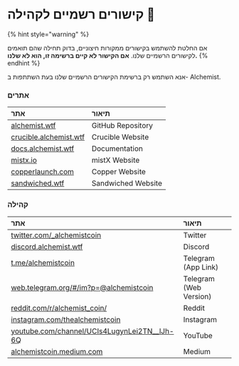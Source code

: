 # קישורים רשמיים לקהילה 🔗

{% hint style="warning" %}
  
 אם החלטת להשתמש בקישורים ממקורות חיצוניים, בדוק תחילה שהם תואמים לקישורים הרשמיים שלנו. **אם הקישור לא קיים ברשימה זו, הוא לא שלנו.**
{% endhint %}

אנא השתמש רק ברשימת הקישורים הרשמיים שלנו בעת השתתפות ב- Alchemist.

### אתרים

| אתר | תיאור |
| :--- | :--- |
| [alchemist.wtf](http://alchemist.wtf) | GitHub Repository |
| [crucible.alchemist.wtf](https://crucible.alchemist.wtf/) | Crucible Website |
| [docs.alchemist.wtf](https://docs.alchemist.wtf) | Documentation |
| [mistx.io](https://mistx.io/) | mistX Website |
| [copperlaunch.com](https://copperlaunch.com/) | Copper Website |
| [sandwiched.wtf](https://sandwiched.wtf/) | Sandwiched Website |

### קהילה

| אתר | תיאור |
| :--- | :--- |
| [twitter.com/\_alchemistcoin](https://twitter.com/_alchemistcoin) | Twitter |
| [discord.alchemist.wtf](http://discord.alchemist.wtf) | Discord |
| [t.me/alchemistcoin](https://t.me/alchemistcoin) | Telegram \(App Link\) |
| [web.telegram.org/\#/im?p=@alchemistcoin](https://web.telegram.org/#/im?p=@alchemistcoin) | Telegram \(Web Version\) |
| [reddit.com/r/alchemist\_coin/](https://www.reddit.com/r/alchemist_coin/) | Reddit |
| [instagram.com/thealchemistcoin](https://www.instagram.com/thealchemistcoin/) | Instagram |
| [youtube.com/channel/UCIs4LugynLei2TN\_\_lJh-6Q](https://www.youtube.com/channel/UCIs4LugynLei2TN__lJh-6Q) | YouTube |
| [alchemistcoin.medium.com](https://alchemistcoin.medium.com/) | Medium |




